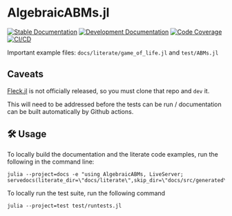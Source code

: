 # AlgebraicABMs.jl

[![Stable Documentation](https://img.shields.io/badge/docs-stable-blue.svg)](https://AlgebraicJulia.github.io/AlgebraicABMs.jl/stable)
[![Development Documentation](https://img.shields.io/badge/docs-dev-blue.svg)](https://AlgebraicJulia.github.io/AlgebraicABMs.jl/dev)
[![Code Coverage](https://codecov.io/gh/AlgebraicJulia/AlgebraicABMs.jl/branch/main/graph/badge.svg)](https://codecov.io/gh/AlgebraicJulia/AlgebraicABMs.jl)
[![CI/CD](https://github.com/AlgebraicJulia/AlgebraicABMs.jl/actions/workflows/julia_ci.yml/badge.svg)](https://github.com/AlgebraicJulia/AlgebraicABMs.jl/actions/workflows/julia_ci.yml)

Important example files: `docs/literate/game_of_life.jl` and `test/ABMs.jl`

## Caveats

[Fleck.jl](https://github.com/adolgert/Fleck.jl) is not officially released, so you must clone that repo and `dev` it.

This will need to be addressed before the tests can be run / documentation can be built automatically by Github actions.

## 🛠️ Usage

To locally build the documentation and the literate code examples, run the following in the command line:
```
julia --project=docs -e "using AlgebraicABMs, LiveServer; servedocs(literate_dir=\"docs/literate\",skip_dir=\"docs/src/generated\")"
```

To locally run the test suite, run the following command
```
julia --project=test test/runtests.jl
```

